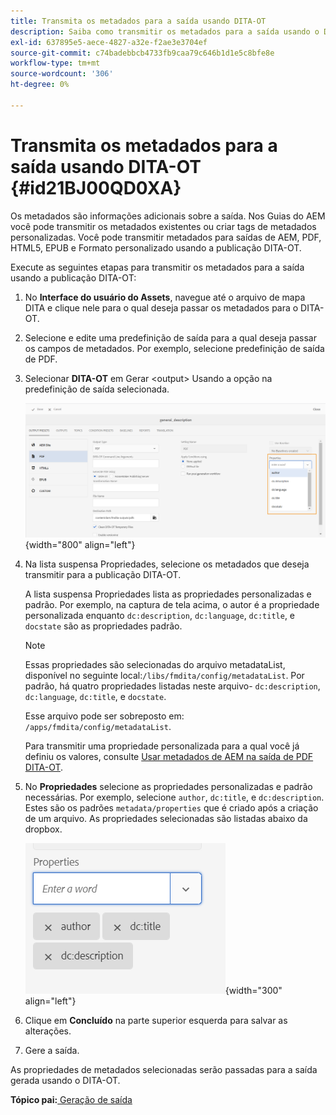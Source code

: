 ```yaml
---
title: Transmita os metadados para a saída usando DITA-OT
description: Saiba como transmitir os metadados para a saída usando o DITA-OT
exl-id: 637895e5-aece-4827-a32e-f2ae3e3704ef
source-git-commit: c74badebbcb4733fb9caa79c646b1d1e5c8bfe8e
workflow-type: tm+mt
source-wordcount: '306'
ht-degree: 0%

---
```


# Transmita os metadados para a saída usando DITA-OT {#id21BJ00QD0XA}

Os metadados são informações adicionais sobre a saída. Nos Guias do AEM você pode transmitir os metadados existentes ou criar tags de metadados personalizadas. Você pode transmitir metadados para saídas de AEM, PDF, HTML5, EPUB e Formato personalizado usando a publicação DITA-OT.

Execute as seguintes etapas para transmitir os metadados para a saída usando a publicação DITA-OT:

1. No **Interface do usuário do Assets**, navegue até o arquivo de mapa DITA e clique nele para o qual deseja passar os metadados para o DITA-OT.
1. Selecione e edite uma predefinição de saída para a qual deseja passar os campos de metadados. Por exemplo, selecione predefinição de saída de PDF.
1. Selecionar **DITA-OT** em Gerar &lt;output> Usando a opção na predefinição de saída selecionada.

   ![](images/custom-meta-data-output-preset.png){width="800" align="left"}

1. Na lista suspensa Propriedades, selecione os metadados que deseja transmitir para a publicação DITA-OT.

   A lista suspensa Propriedades lista as propriedades personalizadas e padrão. Por exemplo, na captura de tela acima, o autor é a propriedade personalizada enquanto `dc:description`, `dc:language`, `dc:title`, e `docstate` são as propriedades padrão.

   >[!NOTE]
   >
   > Essas propriedades são selecionadas do arquivo metadataList, disponível no seguinte local:`/libs/fmdita/config/metadataList`. Por padrão, há quatro propriedades listadas neste arquivo- `dc:description`, `dc:language`, `dc:title`, e `docstate`.

   Esse arquivo pode ser sobreposto em: `/apps/fmdita/config/metadataList`.

   Para transmitir uma propriedade personalizada para a qual você já definiu os valores, consulte [Usar metadados de AEM na saída de PDF DITA-OT](https://experienceleaguecommunities.adobe.com/t5/xml-documentation-discussions/use-aem-metadata-in-dita-ot-pdf-output/td-p/411880).

1. No **Propriedades** selecione as propriedades personalizadas e padrão necessárias. Por exemplo, selecione `author`, `dc:title`, e `dc:description`. Estes são os padrões `metadata/properties` que é criado após a criação de um arquivo. As propriedades selecionadas são listadas abaixo da dropbox.

   ![](images/selected-metadata-properties.png){width="300" align="left"}

1. Clique em **Concluído** na parte superior esquerda para salvar as alterações.
1. Gere a saída.

As propriedades de metadados selecionadas serão passadas para a saída gerada usando o DITA-OT.

**Tópico pai:**[ Geração de saída](generate-output.md)

